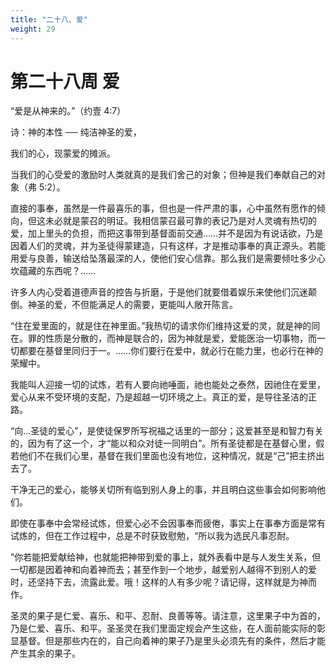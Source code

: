 ```yaml
---
title: "二十八、爱"
weight: 29
---
```


# 第二十八周 爱

“爱是从神来的。”（约壹 4:7）

诗：神的本性 ── 纯洁神圣的爱，

我们的心，现蒙爱的摊派。

当我们的心受爱的激励时人类就真的是我们舍己的对象；但神是我们奉献自己的对象（弗 5:2）。

直接的事奉，虽然是一件最喜乐的事，但也是一件严肃的事，心中虽然有愿作的倾向，但这未必就是蒙召的明证。我相信蒙召最可靠的表记乃是对人灵魂有热切的爱，加上里头的负担，而把这事带到基督面前交通……并不是因为有说话欲，乃是因着人们的灵魂，并为圣徒得蒙建造，只有这样，才是推动事奉的真正源头。若能用爱与良善，输送给坠落最深的人，使他们安心信靠。那么我们是需要倾吐多少心坎蕴藏的东西呢？……

许多人内心受着道德声音的控告与折磨，于是他们就要借着娱乐来使他们沉迷颠倒。神圣的爱，不但能满足人的需要，更能叫人敞开陈言。

“住在爱里面的，就是住在神里面。”我热切的请求你们维持这爱的灵，就是神的同在。罪的性质是分散的，而神是联合的，因为神就是爱，爱能医治一切事物，而一切都要在基督里同归于一。……你们要行在爱中，就必行在能力里，也必行在神的荣耀中。

我能叫人迎接一切的试炼，若有人要向祂唾面，祂也能处之泰然，因祂住在爱里，爱心从来不受环境的支配，乃是超越一切环境之上。真正的爱，是导往圣洁的正路。

“向…圣徒的爱心”，是使徒保罗所写祝福之话里的一部分；这爱甚至是和智力有关的，因为有了这一个，才“能以和众对徒一同明白”。所有圣徒都是在基督心里，假若他们不在我们心里，基督在我们里面也没有地位，这种情况，就是“己”把主挤出去了。

干净无己的爱心，能够关切所有临到别人身上的事，并且明白这些事会如何影响他们。

即使在事奉中会常经试炼，但爱心必不会因事奉而疲倦，事实上在事奉方面是常有试炼的，但在工作过程中，总是不时获致慰勉，“所以我为选民凡事忍耐。

”你若能把爱献给神，也就能把神带到爱的事上，就外表看中是与人发生关系，但一切都是因着神和向着神而去；甚至作到一个地步，越爱别人越得不到别人的爱时，还坚持下去，流露此爱。哦！这样的人有多少呢？请记得，这样就是为神而作。

圣灵的果子是仁爱、喜乐、和平、忍耐、良善等等。请注意，这里果子中为首的，乃是仁爱、喜乐、和平。圣圣灵在我们里面定规会产生这些，在人面前能实际的彰显基督。但是那些内在的，自己向着神的果子乃是里头必须先有的条件，然后才能产生其余的果子。
